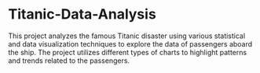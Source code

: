 # Titanic-Data-Analysis
This project analyzes the famous Titanic disaster using various statistical and data visualization techniques to explore the data of passengers aboard the ship. The project utilizes different types of charts to highlight patterns and trends related to the passengers.
